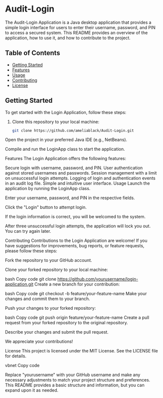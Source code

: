 # Audit-Login

The Audit-Login Application is a Java desktop application that provides a simple login interface for users to enter their username, password, and PIN to access a secured system. This README provides an overview of the application, how to use it, and how to contribute to the project.

## Table of Contents
- [Getting Started](#getting-started)
- [Features](#features)
- [Usage](#usage)
- [Contributing](#contributing)
- [License](#license)

## Getting Started

To get started with the Login Application, follow these steps:

1. Clone this repository to your local machine:

   ```bash
   git clone https://github.com/ameliablack/Audit-Login.git
Open the project in your preferred Java IDE (e.g., NetBeans).

Compile and run the LoginApp class to start the application.

Features
The Login Application offers the following features:

Secure login with username, password, and PIN.
User authentication against stored usernames and passwords.
Session management with a limit on unsuccessful login attempts.
Logging of login and authentication events in an audit log file.
Simple and intuitive user interface.
Usage
Launch the application by running the LoginApp class.

Enter your username, password, and PIN in the respective fields.

Click the "Login" button to attempt login.

If the login information is correct, you will be welcomed to the system.

After three unsuccessful login attempts, the application will lock you out. You can try again later.

Contributing
Contributions to the Login Application are welcome! If you have suggestions for improvements, bug reports, or feature requests, please follow these steps:

Fork the repository to your GitHub account.

Clone your forked repository to your local machine:

bash
Copy code
git clone https://github.com/yourusername/login-application.git
Create a new branch for your contribution:

bash
Copy code
git checkout -b feature/your-feature-name
Make your changes and commit them to your branch.

Push your changes to your forked repository:

bash
Copy code
git push origin feature/your-feature-name
Create a pull request from your forked repository to the original repository.

Describe your changes and submit the pull request.

We appreciate your contributions!

License
This project is licensed under the MIT License. See the LICENSE file for details.

vbnet
Copy code

Replace "yourusername" with your GitHub username and make any necessary adjustments to match your project structure and preferences. This README provides a basic structure and information, but you can expand upon it as needed.
